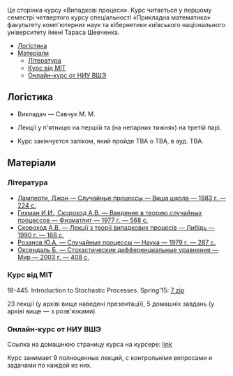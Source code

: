 Це сторінка курсу &laquo;Випадкові процеси&raquo;. Курс читається у першому семестрі четвертого курсу спеціальності &laquo;Прикладна математика&raquo; факультету комп'ютерних наук та кібернетики київського національного університету імені Тараса Шевченка.

<!-- MarkdownTOC -->

- [Логістика](#%D0%9B%D0%BE%D0%B3%D1%96%D1%81%D1%82%D0%B8%D0%BA%D0%B0)
- [Матеріали](#%D0%9C%D0%B0%D1%82%D0%B5%D1%80%D1%96%D0%B0%D0%BB%D0%B8)
	- [Література](#%D0%9B%D1%96%D1%82%D0%B5%D1%80%D0%B0%D1%82%D1%83%D1%80%D0%B0)
	- [Курс від MIT](#%D0%9A%D1%83%D1%80%D1%81-%D0%B2%D1%96%D0%B4-mit)
	- [Онлайн-курс от НИУ ВШЭ](#%D0%9E%D0%BD%D0%BB%D0%B0%D0%B9%D0%BD-%D0%BA%D1%83%D1%80%D1%81-%D0%BE%D1%82-%D0%9D%D0%98%D0%A3-%D0%92%D0%A8%D0%AD)

<!-- /MarkdownTOC -->

<a id="%D0%9B%D0%BE%D0%B3%D1%96%D1%81%D1%82%D0%B8%D0%BA%D0%B0"></a>
## Логістика

- Викладач &mdash; Савчук М. М.

- Лекції у п'ятницю на першій та (на непарних тижнях) на третій парі.

- Курс закінчуєтся заліком, який пройде TBA о TBA, в ауд. TBA. 

<a id="%D0%9C%D0%B0%D1%82%D0%B5%D1%80%D1%96%D0%B0%D0%BB%D0%B8"></a>
## Матеріали

<a id="%D0%9B%D1%96%D1%82%D0%B5%D1%80%D0%B0%D1%82%D1%83%D1%80%D0%B0"></a>
### Література

- [Ламперти, Джон — Случайные процессы — Вища школа — 1983&nbsp;г. — 224&nbsp;с.](Ламперти,%20Джон%20-%20Случайные%20процессы.%20Обзор%20математической%20теории%20-%20Вища%20школа%20(1983).djvu)
- [Гихман И.И., Скороход А.В. — Введение в теорию случайных процессов — Физматлит — 1977&nbsp;г. — 568&nbsp;с.](Гихман%20И.И.,%20Скороход%20А.В.%20-%20Введение%20теорию%20случайных%20процессов%20-%20Физматлит%20(1977).pdf)
- [Скороход А.В. — Лекції з теорії випадкових процесів — Либідь — 1990&nbsp;г. — 168&nbsp;с.](Скороход%20А.В.%20-%20Лекції%20з%20теорії%20випадкових%20процесів%20-%20Либідь%20(1990).pdf)
- [Розанов Ю.А. — Случайные процессы — Наука — 1979&nbsp;г. — 287&nbsp;с.](Розанов%20Ю.А.%20-%20Случайные%20процессы%20-%20Наука%20(1979).djvu)
- [Оксендаль Б. — Стохастические дифференциальные уравнения — Мир — 2003&nbsp;г. — 408&nbsp;с.](Оксендаль%20Б.%20-%20Стохастические%20дифференциальные%20уравнения%20-%20Мир%20(2003).djvu)

<a id="%D0%9A%D1%83%D1%80%D1%81-%D0%B2%D1%96%D0%B4-mit"></a>
### Курс від MIT

18-445. Introduction to Stochastic Processes. Spring'15: [7 zip](18-445.%20Introduction%20to%20Stochastic%20Processes.%20Spring%20'15/all.7z)

23 лекції (у архіві вище наведені презентації), 5 домашніх завдань (у архіві вище &mdash; з розв'язками).

<a id="%D0%9E%D0%BD%D0%BB%D0%B0%D0%B9%D0%BD-%D0%BA%D1%83%D1%80%D1%81-%D0%BE%D1%82-%D0%9D%D0%98%D0%A3-%D0%92%D0%A8%D0%AD"></a>
### Онлайн-курс от НИУ ВШЭ

Ссылка на домашнюю страницу курса на курсере: [link](https://www.coursera.org/learn/stochasticprocesses/home/welcome)

Курс занимает 9 полноценных лекций, с контрольніми вопросами и задачами по каждой из них.
